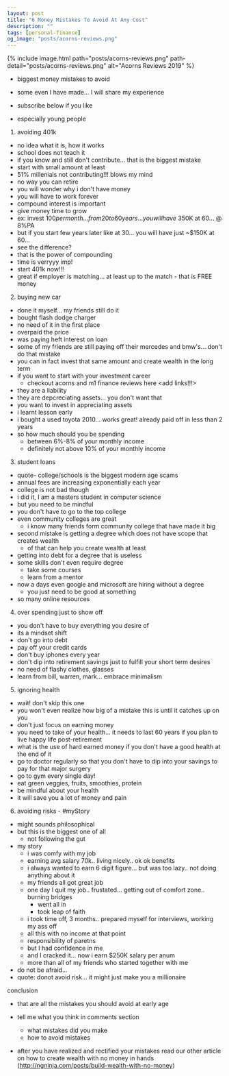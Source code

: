 ```yaml
---
layout: post
title: "6 Money Mistakes To Avoid At Any Cost"
description: ""
tags: [personal-finance]
og_image: "posts/acorns-reviews.png"
---
```


{% include image.html path="posts/acorns-reviews.png" path-detail="posts/acorns-reviews.png" alt="Acorns Reviews 2019" %}


- biggest money mistakes to avoid
- some even I have made... I will share my experience

- subscribe below if you like

- especially young people


1. avoiding 401k
- no idea what it is, how it works
- school does not teach it
- if you know and still don't contribute... that is the biggest mistake
- start with small amount at least
- 51% millenials not contributing!!! blows my mind
- no way you can retire
- you will wonder why i don't have money
- you will have to work forever
- compound interest is important
- give money time to grow
- ex: invest $100 per month... from 20 to 60 years... you will have ~$350K at 60... @ 8%PA
- but if you start few years later like at 30... you will have just ~$150K at 60...
- see the difference?
- that is the power of compounding
- time is verryyy imp!
- start 401k now!!!
- great if employer is matching... at least up to the match - that is FREE money


2. buying new car
- done it myself... my friends still do it
- bought flash dodge charger
- no need of it in the first place
- overpaid the price
- was paying heft interest on loan
- some of my friends are still paying off their mercedes and bmw's... don't do that mistake
- you can in fact invest that same amount and create wealth in the long term
- if you want to start with your investment career
  - checkout acorns and m1 finance reviews here <add links!!!>
- they are a liability
- they are depcreciating assets... you don't want that
- you want to invest in appreciating assets
- i learnt lesson early
- i bought a used toyota 2010... works great! already paid off in less than 2 years
- so how much should you be spending
  - between 6%-8% of your monthly income
  - definitely not above 10% of your monthly income


3. student loans
- quote- college/schools is the biggest modern age scams
- annual fees are increasing exponentially each year
- college is not bad though
- i did it, I am a masters student in computer science
- but you need to be mindful
- you don't have to go to the top college
- even community colleges are great
  - i know many friends form community college that have made it big
- second mistake is getting a degree which does not have scope that creates wealth
  - of that can help you create wealth at least
- getting into debt for a degree that is useless
- some skills don't even require degree
  - take some courses
  - learn from a mentor
- now a days even google and microsoft are hiring without a degree
  - you just need to be good at something
- so many online resources


4. over spending just to show off
- you don't have to buy everything you desire of
- its a mindset shift
- don't go into debt
- pay off your credit cards
- don't buy iphones every year
- don't dip into retirement savings just to fulfill your short term desires
- no need of flashy clothes, glasses
- learn from bill, warren, mark... embrace minimalism
  


5. ignoring health
- wait! don't skip this one
- you won't even realize how big of a mistake this is until it catches up on you
- don't just focus on earning money
- you need to take of your health... it needs to last 60 years if you plan to live happy life post-retirement
- what is the use of hard earned money if you don't have a good health at the end of it
- go to doctor regularly so that you don't have to dip into your savings to pay for that major surgery
- go to gym every single day!
- eat green veggies, fruits, smoothies, protein
- be mindful about your health
- it will save you a lot of money and pain



6. avoiding risks - #myStory
- might sounds philosophical
- but this is the biggest one of all
  - not following the gut
- my story
  - i was comfy with my job
  - earning avg salary 70k.. living nicely.. ok ok benefits
  - i always wanted to earn 6 digit figure... but was too lazy.. not doing anything about it
  - my friends all got great job
  - one day I quit my job.. frustated... getting out of comfort zone.. burning bridges
    - went all in
    - took leap of faith
  - i took time off, 3 months.. prepared myself for interviews, working my ass off
  - all this with no income at that point
  - responsibility of paretns
  - but I had confidence in me
  - and I cracked it... now i earn $250K salary per anum
  - more than all of my friends who started together with me
- do not be afraid... 
- quote: donot avoid risk... it might just make you a millionaire
  


conclusion
- that are all the mistakes you should avoid at early age
- tell me what you think in comments section
  - what mistakes did you make
  - how to avoid mistakes

- after you have realized and rectified your mistakes read our other article on how to create wealth with no money in hands (http://ngninja.com/posts/build-wealth-with-no-money)